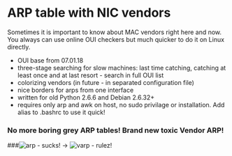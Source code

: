 # ARP table with NIC vendors
Sometimes it is important to know about MAC vendors right here and now.
You always can use online OUI checkers but much quicker to do it on Linux directly.
 
* OUI base from 07.01.18
* three-stage searching for slow machines: last time catching, catching at least once and at last resort - search in full OUI list
* colorizing vendors (in future - in separated configuration file)
* nice borders for arps from one interface
* written for old Python 2.6.6 and Debian 2.6.32+
* requires only arp and awk on host, no sudo privilage or installation. Add alias to .bashrc to use it quick!

### No more boring grey ARP tables! Brand new toxic Vendor ARP!

###![arp - sucks!](https://yadi.sk/i/qIMZFXYf3RMUgz) -> ![varp - rulez!](https://yadi.sk/i/JcSce0013RMUiu)
